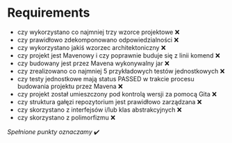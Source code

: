 # Requirements

* czy wykorzystano co najmniej trzy wzorce projektowe :x:
* czy prawidłowo zdekomponowano odpowiedzialności :x:
* czy wykorzystano jakiś wzorzec architektoniczny :x:
* czy projekt jest Mavenowy i czy poprawnie buduje się z linii komend :x:
* czy budowany jest przez Mavena wykonywalny jar :x:
* czy zrealizowano co najmniej 5 przykładowych testów jednostkowych :x:
* czy testy jednostkowe mają status PASSED w trakcie procesu budowania projektu przez Mavena :x:
* czy projekt został umieszczony pod kontrolą wersji za pomocą Gita :x:
* czy struktura gałęzi repozytorium jest prawidłowo zarządzana :x:
* czy skorzystano z interfejsów i/lub klas abstrakcyjnych :x:
* czy skorzystano z polimorfizmu :x:

*Spełnione punkty oznaczamy* :heavy_check_mark: 